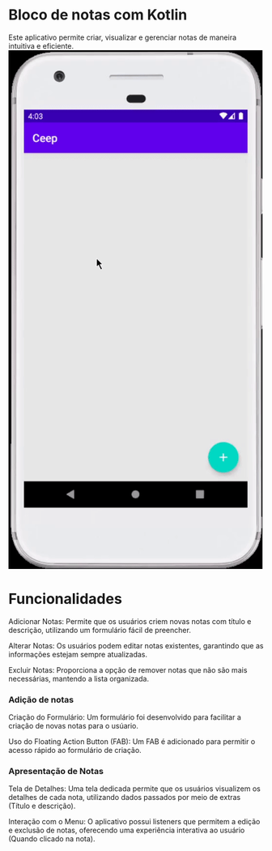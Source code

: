 # Bloco de notas com Kotlin

Este aplicativo permite criar, visualizar e gerenciar notas de maneira intuitiva e eficiente. 
![](Ceep-live-Android-Kotlin-master/assets/ceep-app.gif)


# Funcionalidades
Adicionar Notas: Permite que os usuários criem novas notas com título e descrição, utilizando um formulário fácil de preencher.

Alterar Notas: Os usuários podem editar notas existentes, garantindo que as informações estejam sempre atualizadas.

Excluir Notas: Proporciona a opção de remover notas que não são mais necessárias, mantendo a lista organizada.



### Adição de notas

Criação do Formulário: Um formulário foi desenvolvido para facilitar a criação de novas notas para o usúario.

Uso do Floating Action Button (FAB): Um FAB é adicionado para permitir o acesso rápido ao formulário de criação.

### Apresentação de Notas
Tela de Detalhes: Uma tela dedicada permite que os usuários visualizem os detalhes de cada nota, utilizando dados passados por meio de extras (Título e descrição).

Interação com o Menu: O aplicativo possui listeners que permitem a edição e exclusão de notas, oferecendo uma experiência interativa ao usuário (Quando clicado na nota).
